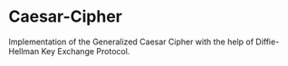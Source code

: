 # Caesar-Cipher
Implementation of the Generalized Caesar Cipher with the help of Diffie-Hellman Key Exchange Protocol.
